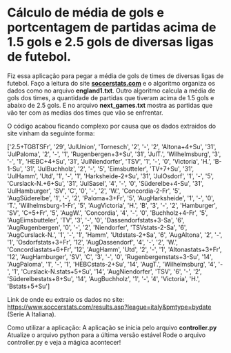 # Cálculo de média de gols e portcentagem de partidas acima de 1.5 gols e 2.5 gols de diversas ligas de futebol.

<p style="text-ident: 20rem">Fiz essa aplicação para pegar a média de gols de times de diversas ligas de futebol. Faço a leitura do site <b><a href="https://www.soccerstats.com/">soccerstats.com</a></b> e o algoritmo organiza os dados como no arquivo 
<b>england1.txt</b>. Outro algoritmo calcula a média de gols dos times, a quantidade de partidas que tiveram acima de 1.5 gols e abaixo de 2.5 gols. E no arquivo <b>next_games.txt</b>
mostra as partidas que vão ter com as medias dos times que vão se enfrentar. </p>

O código acabou ficando complexo por causa que os dados extraidos do site vinham da seguinte forma:

['2.5+TGBTSFr', '29', 'JulUnion', 'Tornesch', '2', '-', '2', 'Altona+4+Su', '31', 'JulPaloma', '2', '-', '1', 'Rugenbergen+3+Su', '31', 'JulT.', 'Wilhelmsburg', 
'3', '-', '1', 'HEBC+4+Su', '31', 'JulNiendorfer', 'TSV', '1', '-', '0', 'Victoria', 'H.', 'B-1-Su', '31', 'JulBuchholz', '2', '-', '5', 'Eimsbutteler', 'TV+7+Su', 
'31', 'JulHamm', 'Utd', '1', '-', '1', 'Harksheide-2+Su', '31', 'JulOsdorf', '1', '-', '5', 'Curslack-N.+6+Su', '31', 'JulSasel', '4', '-', '0', 'Süderelbe+4-Su', 
'31', 'JulHamburger', 'SV', 'C', '0', '-', '2', 'W.', 'Concordia-2-Fr', '5', 'AugSüderelbe', '1', '-', '2', 'Paloma+3+Fr', '5', 'AugHarksheide', '1', '-', '0', 'T.', 
'Wilhelmsburg-1-Fr', '5', 'AugVictoria', 'H.', 'B', '3', '-', '2', 'Hamburger', 'SV', 'C+5+Fr', '5', 'AugW.', 'Concordia', '4', '-', '0', 'Buchholz+4-Fr', '5', 
'AugEimsbutteler', 'TV', '3', '-', '0', 'Dassendorfstats+3-Sa', '6', 'AugRugenbergen', '0', '-', '2', 'Niendorfer', 'TSVstats-2-Sa', '6', 'AugCurslack-N.', '1', '-', 
'1', 'Hamm', 'Utdstats-2+Sa', '6', 'AugAltona', '2', '-', '1', 'Osdorfstats+3+Fr', '12', 'AugDassendorf', '4', '-', '2', 'W.', 'Concordiastats+6+Fr', '12', 'AugHamm', 
'Utd', '2', '-', '1', 'Altonastats+3+Fr', '12', 'AugHamburger', 'SV', 'C', '3', '-', '0', 'Rugenbergenstats+3-Su', '14', 'AugPaloma', '1', '-', '1', 'HEBCstats-2+Su', 
'14', 'AugT.', 'Wilhelmsburg', '4', '-', '1', 'Curslack-N.stats+5+Su', '14', 'AugNiendorfer', 'TSV', '6', '-', '2', 'Süderelbestats+8+Su', '14', 'AugBuchholz', '1', 
'-', '4', 'Victoria', 'H.', 'Bstats+5+Su'] <br/>

Link de onde eu extraio os dados no site: <a>https://www.soccerstats.com/results.asp?league=italy&pmtype=bydate</a> (Serie A Italiana).<br/> 

Como utilizar a aplicação:
A aplicação se inicia pelo arquivo **controller.py**
Atualize o arquivo python para a última versão estável
Rode o arquivo controller.py e veja a mágica acontecer!











